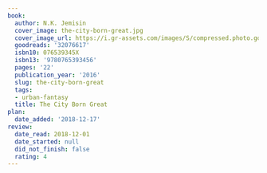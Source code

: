 ```yaml
---
book:
  author: N.K. Jemisin
  cover_image: the-city-born-great.jpg
  cover_image_url: https://i.gr-assets.com/images/S/compressed.photo.goodreads.com/books/1497629412l/32076617._SX98_.jpg
  goodreads: '32076617'
  isbn10: 076539345X
  isbn13: '9780765393456'
  pages: '22'
  publication_year: '2016'
  slug: the-city-born-great
  tags:
  - urban-fantasy
  title: The City Born Great
plan:
  date_added: '2018-12-17'
review:
  date_read: 2018-12-01
  date_started: null
  did_not_finish: false
  rating: 4
---
```

